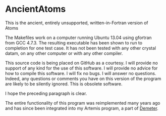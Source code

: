 AncientAtoms
============

This is the ancient, entirely unsupported, written-in-Fortran version
of Atoms

The Makefiles work on a computer running Ubuntu 13.04 using gfortran
from GCC 4.7.3.  The resulting executable has been shown to run to
completion for one test case.  It has not been tested with any other
crystal datam, on any other computer or with any other compiler.

This source code is being placed on GitHub as a courtesy.  I will
provide no support of any kind for the use of this software.  I will
provide no advice for how to compile this software.  I will fix no
bugs.  I will answer no questions.  Indeed, any questions or comments
you have on this version of the program are likely to be silently
ignored.  This is obsolete software.

I hope the preceding paragraph is clear.

The entire functionality of this program was reimplemented many years
ago and has since been integrated into my Artemis program, a part of
[Demeter](http://bruceravel.github.io/demeter/).
